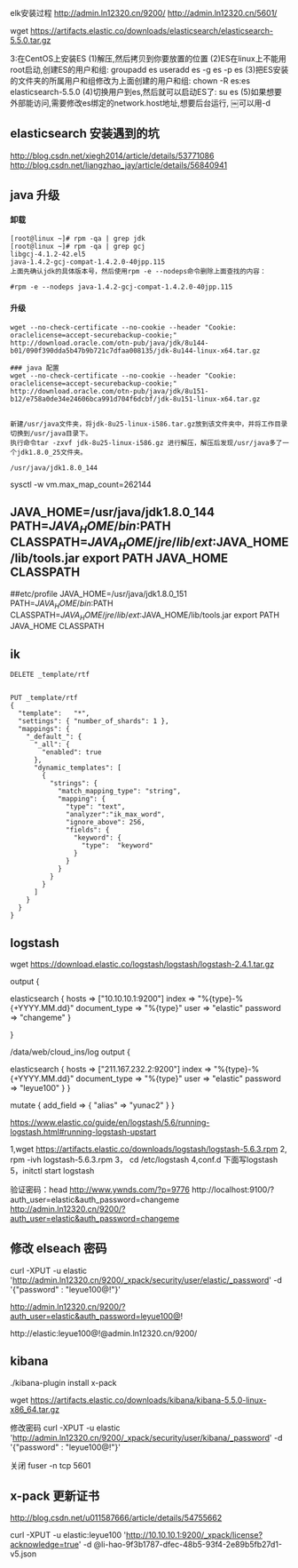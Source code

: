 elk安装过程
http://admin.ln12320.cn/9200/
http://admin.ln12320.cn/5601/


wget https://artifacts.elastic.co/downloads/elasticsearch/elasticsearch-5.5.0.tar.gz

3:在CentOS上安装ES 
(1)解压,然后拷贝到你要放置的位置
 (2)ES在linux上不能用root启动,创建ES的用户和组:
groupadd es
useradd es -g es -p es 
(3)把ES安装的文件夹的所属用户和组修改为上面创建的用户和组:
chown -R es:es elasticsearch-5.5.0 
(4)切换用户到es,然后就可以启动ES了: su es 
(5)如果想要外部能访问,需要修改es绑定的network.host地址,想要后台运行,
￼可以用-d

## elasticsearch 安装遇到的坑


http://blog.csdn.net/xiegh2014/article/details/53771086
http://blog.csdn.net/liangzhao_jay/article/details/56840941

## java 升级
#### 卸载
```
[root@linux ~]# rpm -qa | grep jdk
[root@linux ~]# rpm -qa | grep gcj
libgcj-4.1.2-42.el5
java-1.4.2-gcj-compat-1.4.2.0-40jpp.115
上面先确认jdk的具体版本号，然后使用rpm -e --nodeps命令删除上面查找的内容：

#rpm -e --nodeps java-1.4.2-gcj-compat-1.4.2.0-40jpp.115

```

#### 升级
```
wget --no-check-certificate --no-cookie --header "Cookie: oraclelicense=accept-securebackup-cookie;" http://download.oracle.com/otn-pub/java/jdk/8u144-b01/090f390dda5b47b9b721c7dfaa008135/jdk-8u144-linux-x64.tar.gz

### java 配置
wget --no-check-certificate --no-cookie --header "Cookie: oraclelicense=accept-securebackup-cookie;" http://download.oracle.com/otn-pub/java/jdk/8u151-b12/e758a0de34e24606bca991d704f6dcbf/jdk-8u151-linux-x64.tar.gz


新建/usr/java文件夹，将jdk-8u25-linux-i586.tar.gz放到该文件夹中，并将工作目录切换到/usr/java目录下。
执行命令tar -zxvf jdk-8u25-linux-i586.gz 进行解压，解压后发现/usr/java多了一个jdk1.8.0_25文件夹。

/usr/java/jdk1.8.0_144

```

sysctl -w vm.max_map_count=262144

JAVA_HOME=/usr/java/jdk1.8.0_144
PATH=$JAVA_HOME/bin:$PATH
CLASSPATH=$JAVA_HOME/jre/lib/ext:$JAVA_HOME/lib/tools.jar
export PATH JAVA_HOME CLASSPATH
-------------------------------------------------------------

##etc/profile
JAVA_HOME=/usr/java/jdk1.8.0_151
PATH=$JAVA_HOME/bin:$PATH
CLASSPATH=$JAVA_HOME/jre/lib/ext:$JAVA_HOME/lib/tools.jar
export PATH JAVA_HOME CLASSPATH




## ik
```
DELETE _template/rtf


PUT _template/rtf
{
  "template":   "*", 
  "settings": { "number_of_shards": 1 }, 
  "mappings": {
    "_default_": {
      "_all": { 
        "enabled": true
      },
      "dynamic_templates": [
        {
          "strings": { 
            "match_mapping_type": "string",
            "mapping": {
              "type": "text",
              "analyzer":"ik_max_word",
              "ignore_above": 256,
              "fields": {
                "keyword": {
                  "type":  "keyword"
                }
              }
            }
          }
        }
      ]
    }
  }
}
```


## logstash
wget https://download.elastic.co/logstash/logstash/logstash-2.4.1.tar.gz



output {


 elasticsearch {
        hosts => ["10.10.10.1:9200"]
        index => "%{type}-%{+YYYY.MM.dd}"
        document_type => "%{type}"
        user => "elastic"
        password => "changeme"
    }
      
}

/data/web/cloud_ins/log
output {

  elasticsearch {
        hosts => ["211.167.232.2:9200"]
          index => "%{type}-%{+YYYY.MM.dd}"
          document_type => "%{type}"
          user => "elastic"
          password => "leyue100"
    }
}


  mutate {
        add_field => {
          "alias" => "yunac2"
        }
      }


https://www.elastic.co/guide/en/logstash/5.6/running-logstash.html#running-logstash-upstart

1,wget https://artifacts.elastic.co/downloads/logstash/logstash-5.6.3.rpm
2, rpm -ivh logstash-5.6.3.rpm
3， cd /etc/logstash
4,conf.d 下面写logstash
5，initctl start logstash











验证密码：head
http://www.ywnds.com/?p=9776
http://localhost:9100/?auth_user=elastic&auth_password=changeme
http://admin.ln12320.cn/9200/?auth_user=elastic&auth_password=changeme

## 修改 elseach 密码
curl -XPUT -u elastic 'http://admin.ln12320.cn/9200/_xpack/security/user/elastic/_password' -d '{"password" : "leyue100@!"}'

http://admin.ln12320.cn/9200/?auth_user=elastic&auth_password=leyue100@!



http://elastic:leyue100@!@admin.ln12320.cn/9200/




## kibana
 ./kibana-plugin install x-pack

 wget https://artifacts.elastic.co/downloads/kibana/kibana-5.5.0-linux-x86_64.tar.gz

修改密码
curl -XPUT -u elastic 'http://admin.ln12320.cn/9200/_xpack/security/user/kibana/_password' -d '{"password" : "leyue100@!"}'

关闭
fuser -n tcp 5601


## x-pack 更新证书
http://blog.csdn.net/u011587666/article/details/54755662

curl -XPUT -u elastic:leyue100 'http://10.10.10.1:9200/_xpack/license?acknowledge=true' -d @li-hao-9f3b1787-dfec-48b5-93f4-2e89b5fb27d1-v5.json


